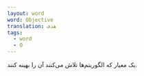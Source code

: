 ```yaml
---
layout: word
word: Objective
translation: هدف
tags:
  - word
  - O
---
```

یک معیار که الگوریتم‌ها تلاش می‌کنند آن‌ را بهینه کنند.